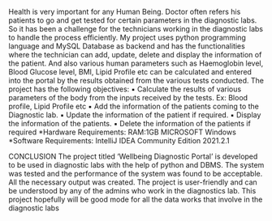 Health is very important for any Human Being. Doctor often refers his patients to go and 
get tested for certain parameters in the diagnostic labs. So it has been a challenge for the 
technicians working in the diagnostic labs to handle the process efficiently. My project uses 
python programming language and MySQL Database as backend and has the functionalities where the technician can add, 
update, delete and display the information of the patient. And also various human 
parameters such as Haemoglobin level, Blood Glucose level, BMI, Lipid Profile etc can be 
calculated and entered into the portal by the results obtained from the various tests
conducted.
The project has the following objectives:
▪ Calculate the results of various parameters of the body from the inputs received by 
the tests. Ex: Blood profile, Lipid Profile etc
▪ Add the information of the patients coming to the Diagnostic lab.
▪ Update the information of the patient if required.
▪ Display the information of the patients.
▪ Delete the information of the patients if required
*Hardware Requirements:
 RAM:1GB
 MICROSOFT Windows
 *Software Requirements:
 IntelliJ IDEA Community Edition 2021.2.1

 CONCLUSION
The project titled ‘Wellbeing Diagnostic Portal’ is developed to be used in diagnostic 
labs with the help of python and DBMS. The system was tested and the performance 
of the system was found to be acceptable. All the necessary output was created. The 
project is user-friendly and can be understood by any of the admins who work in the 
diagnostics lab. This project hopefully will be good mode for all the data works that 
involve in the diagnostic labs
